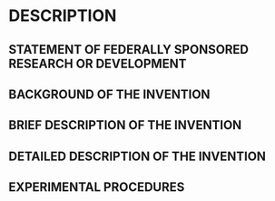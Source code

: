# DESCRIPTION

## STATEMENT OF FEDERALLY SPONSORED RESEARCH OR DEVELOPMENT

## BACKGROUND OF THE INVENTION

## BRIEF DESCRIPTION OF THE INVENTION

## DETAILED DESCRIPTION OF THE INVENTION

## EXPERIMENTAL PROCEDURES

